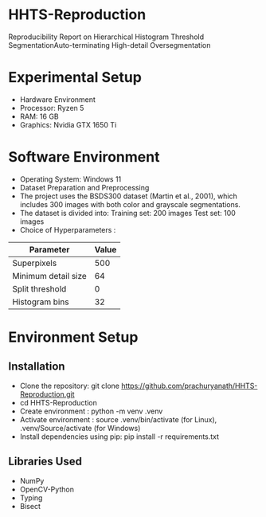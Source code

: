 # HHTS-Reproduction
Reproducibility Report on Hierarchical Histogram Threshold SegmentationAuto-terminating High-detail Oversegmentation
# Experimental Setup
* Hardware Environment
* Processor: Ryzen 5
* RAM: 16 GB
* Graphics: Nvidia GTX 1650 Ti
# Software Environment
* Operating System: Windows 11
* Dataset Preparation and Preprocessing
* The project uses the BSDS300 dataset (Martin et al., 2001), which includes 300 images with both color and grayscale segmentations.
* The dataset is divided into:
Training set: 200 images
Test set: 100 images
* Choice of Hyperparameters :

| Parameter  | Value |
| ------------- | ------------- |
| Superpixels  | 500  |
| Minimum detail size  | 64  |
| Split threshold  | 0  |
| Histogram bins  | 32  |

# Environment Setup
## Installation
* Clone the repository: git clone https://github.com/prachuryanath/HHTS-Reproduction.git
* cd HHTS-Reproduction
* Create environment : python -m venv .venv
* Activate environment : source .venv/bin/activate (for Linux), .venv/Source/activate (for Windows)
* Install dependencies using pip: pip install -r requirements.txt
## Libraries Used
* NumPy
* OpenCV-Python
* Typing
* Bisect
